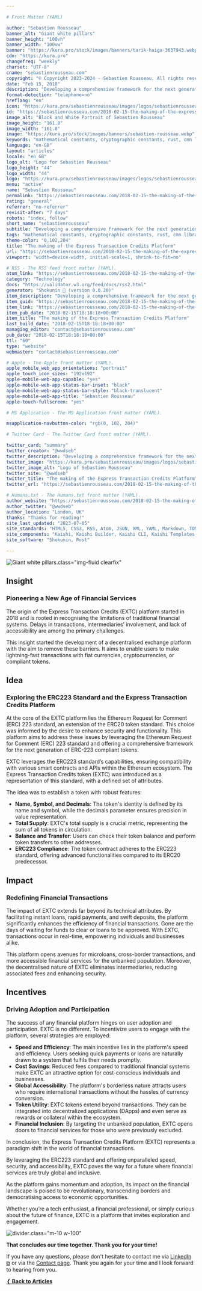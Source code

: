 ```yaml
---

# Front Matter (YAML)

author: "Sebastien Rousseau"
banner_alt: "Giant white pillars"
banner_height: "100vh"
banner_width: "100vw"
banner: "https://kura.pro/stock/images/banners/tarik-haiga-3637943.webp"
cdn: "https://kura.pro"
changefreq: "weekly"
charset: "UTF-8"
cname: "sebastienrousseau.com"
copyright: "© Copyright 2023-2024 - Sebastien Rousseau. All rights reserved."
date: "Feb 15, 2018"
description: "Developing a comprehensive framework for the next generation of Ethereum Request for Comment compliant tokens using the ERC-223 standard."
format-detection: "telephone=no"
hreflang: "en"
icon: "https://kura.pro/sebastienrousseau/images/logos/sebastienrousseau.svg"
id: "https://sebastienrousseau.com/2018-02-15-the-making-of-the-express-transaction-credits-platform/index.html"
image_alt: "Black and White Portrait of Sebastien Rousseau"
image_height: "161.8"
image_width: "161.8"
image: "https://kura.pro/stock/images/banners/sebastien-rousseau.webp"
keywords: "mathematical constants, cryptographic constants, rust, cmn library, secure, reliable, accurate, portability, performance, documentation, versatility"
language: "en-GB"
layout: "articles"
locale: "en_GB"
logo_alt: "Logo for Sebastien Rousseau"
logo_height: "44"
logo_width: "44"
logo: "https://kura.pro/sebastienrousseau/images/logos/sebastienrousseau.webp"
menu: "active"
name: "Sebastien Rousseau"
permalink: "https://sebastienrousseau.com/2018-02-15-the-making-of-the-express-transaction-credits-platform/index.html"
rating: "general"
referrer: "no-referrer"
revisit-after: "7 days"
robots: "index, follow"
short_name: "sebastienrousseau"
subtitle: "Developing a comprehensive framework for the next generation of Ethereum Request for Comment compliant tokens using the ERC-223 standard."
tags: "mathematical constants, cryptographic constants, rust, cmn library, secure, reliable, accurate, portability, performance, documentation, versatility"
theme-color: "0,102,204"
title: "The making of the Express Transaction Credits Platform"
url: "https://sebastienrousseau.com/2018-02-15-the-making-of-the-express-transaction-credits-platform/index.html"
viewport: "width=device-width, initial-scale=1, shrink-to-fit=no"

# RSS - The RSS feed front matter (YAML).
atom_link: "https://sebastienrousseau.com/2018-02-15-the-making-of-the-express-transaction-credits-platform/rss.xml"
category: "Technology"
docs: "https://validator.w3.org/feed/docs/rss2.html"
generator: "Shokunin 🦀 (version 0.0.20)"
item_description: "Developing a comprehensive framework for the next generation of Ethereum Request for Comment compliant tokens using the ERC-223 standard."
item_guid: "https://sebastienrousseau.com/2018-02-15-the-making-of-the-express-transaction-credits-platform/rss.xml"
item_link: "https://sebastienrousseau.com/2018-02-15-the-making-of-the-express-transaction-credits-platform/rss.xml"
item_pub_date: "2018-02-15T18:18:18+00:00"
item_title: "The making of the Express Transaction Credits Platform"
last_build_date: "2018-02-15T18:18:18+00:00"
managing_editor: "contact@sebastienrousseau.com"
pub_date: "2018-02-15T18:18:18+00:00"
ttl: "60"
type: "website"
webmaster: "contact@sebastienrousseau.com"

# Apple - The Apple front matter (YAML).
apple_mobile_web_app_orientations: "portrait"
apple_touch_icon_sizes: "192x192"
apple-mobile-web-app-capable: "yes"
apple-mobile-web-app-status-bar-inset: "black"
apple-mobile-web-app-status-bar-style: "black-translucent"
apple-mobile-web-app-title: "Sebastien Rousseau"
apple-touch-fullscreen: "yes"

# MS Application - The MS Application front matter (YAML).

msapplication-navbutton-color: "rgb(0, 102, 204)"

# Twitter Card - The Twitter Card front matter (YAML).

twitter_card: "summary"
twitter_creator: "@wwdseb"
twitter_description: "Developing a comprehensive framework for the next generation of Ethereum Request for Comment compliant tokens using the ERC-223 standard."
twitter_image: "https://kura.pro/sebastienrousseau/images/logos/sebastienrousseau.webp"
twitter_image_alt: "Logo of Sebastien Rousseau"
twitter_site: "@wwdseb"
twitter_title: "The making of the Express Transaction Credits Platform"
twitter_url: "https://sebastienrousseau.com/2018-02-15-the-making-of-the-express-transaction-credits-platform/index.html"

# Humans.txt - The Humans.txt front matter (YAML).
author_website: "https://sebastienrousseau.com/2018-02-15-the-making-of-the-express-transaction-credits-platform/index.html"
author_twitter: "@wwdseb"
author_location: "London, UK"
thanks: "Thanks for reading!"
site_last_updated: "2023-07-05"
site_standards: "HTML5, CSS3, RSS, Atom, JSON, XML, YAML, Markdown, TOML"
site_components: "Kaishi, Kaishi Builder, Kaishi CLI, Kaishi Templates, Kaishi Themes"
site_software: "Shokunin, Rust"

---
```


![Giant white pillars](https://kura.pro/stock/images/banners/rawpixel-com-369782.webp).class=\"img-fluid clearfix\"

## Insight

### Pioneering a New Age of Financial Services

The origin of the Express Transaction Credits (EXTC) platform started in 2018 and is rooted in recognising the limitations of traditional financial systems. Delays in transactions, intermediaries’ involvement, and lack of accessibility are among the primary challenges.

This insight started the development of a decentralised exchange platform with the aim to remove these barriers. It aims to enable users to make lightning-fast transactions with fiat currencies, cryptocurrencies, or compliant tokens.

## Idea

### Exploring the ERC223 Standard and the Express Transaction Credits Platform

At the core of the EXTC platform lies the Ethereum Request for Comment (ERC) 223 standard, an extension of the ERC20 token standard. This choice was informed by the desire to enhance security and functionality. This platform aims to address these issues by leveraging the Ethereum Request for Comment (ERC) 223 standard and offering a comprehensive framework for the next generation of ERC-223 compliant tokens.

EXTC leverages the ERC223 standard’s capabilities, ensuring compatibility with various smart contracts and APIs within the Ethereum ecosystem. The Express Transaction Credits token (EXTC) was introduced as a representation of this standard, with a defined set of attributes.

The idea was to establish a token with robust features:

- **Name, Symbol, and Decimals**: The token's identity is defined by its name and symbol, while the decimals parameter ensures precision in value representation.
- **Total Supply**: EXTC's total supply is a crucial metric, representing the sum of all tokens in circulation.
- **Balance and Transfer**: Users can check their token balance and perform token transfers to other addresses.
- **ERC223 Compliance**: The token contract adheres to the ERC223 standard, offering advanced functionalities compared to its ERC20 predecessor.

## Impact

### Redefining Financial Transactions

The impact of EXTC extends far beyond its technical attributes. By facilitating instant loans, rapid payments, and swift deposits, the platform significantly enhances the efficiency of financial transactions. Gone are the days of waiting for funds to clear or loans to be approved. With EXTC, transactions occur in real-time, empowering individuals and businesses alike.

This platform opens avenues for microloans, cross-border transactions, and more accessible financial services for the unbanked population. Moreover, the decentralised nature of EXTC eliminates intermediaries, reducing associated fees and enhancing security.

## Incentives

### Driving Adoption and Participation

The success of any financial platform hinges on user adoption and participation. EXTC is no different. To incentivize users to engage with the platform, several strategies are employed:

- **Speed and Efficiency**: The main incentive lies in the platform's speed and efficiency. Users seeking quick payments or loans are naturally drawn to a system that fulfils their needs promptly.
- **Cost Savings**: Reduced fees compared to traditional financial systems make EXTC an attractive option for cost-conscious individuals and businesses.
- **Global Accessibility**: The platform's borderless nature attracts users who require international transactions without the hassles of currency conversion.
- **Token Utility**: EXTC tokens extend beyond transactions. They can be integrated into decentralized applications (DApps) and even serve as rewards or collateral within the ecosystem.
- **Financial Inclusion**: By targeting the unbanked population, EXTC opens doors to financial services for those who were previously excluded.

In conclusion, the Express Transaction Credits Platform (EXTC) represents a paradigm shift
in the world of financial transactions.

By leveraging the ERC223 standard and offering unparalleled speed, security, and accessibility, EXTC paves the way for a future where financial services are truly global and inclusive.

As the platform gains momentum and adoption, its impact on the financial landscape is poised to be revolutionary, transcending borders and democratising access to economic opportunities.

Whether you’re a tech enthusiast, a financial professional, or simply curious about the future of finance, EXTC is a platform that invites exploration and engagement.

![divider](https://kura.pro/common/images/elements/divider.svg).class=\"m-10 w-100\"

**That concludes our time together. Thank you for your time!**

If you have any questions, please don't hesitate to contact me via [LinkedIn ⧉][11] or via the [Contact page][10]. Thank you again for your time and I look forward to hearing from you.

[**❬ Back to Articles**][09]

[09]: /articles/index.html "Back to Articles"
[10]: /contact/index.html "Contact Sebastien Rousseau"
[11]: https://www.linkedin.com/in/sebastienrousseau/ "Sebastien Rousseau on LinkedIn"
